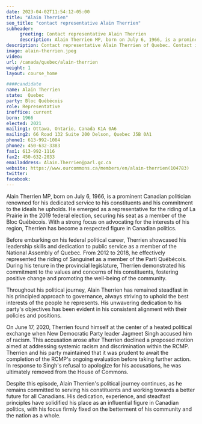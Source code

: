 ```yaml
---
date: 2023-04-02T11:54:12-05:00
title: "Alain Therrien"
seo_title: "contact representative Alain Therrien"
subheader:
     greeting: Contact representative Alain Therrien
     description: Alain Therrien MP, born on July 6, 1966, is a prominent Canadian politician renowned for his dedicated service to his constituents and his commitment to the ideals he upholds.
description: Contact representative Alain Therrien of Quebec. Contact information for Alain Therrien includes email address, phone number, and mailing address.
image: alain-therrien.jpeg
video:
url: /canada/quebec/alain-therrien
weight: 1
layout: course_home

####candidate
name: Alain Therrien
state:	Quebec
party: Bloc Québécois
role: Representative
inoffice: current
born: 1966
elected: 2021
mailing1: Ottawa, Ontario, Canada K1A 0A6
mailing2: 66 Road 132 Suite 200 Delson, Quebec J5B 0A1
phone1: 613-992-1084
phone2: 450-632-3383
fax1: 613-992-1116
fax2: 450-632-2033
emailaddress: Alain.Therrien@parl.gc.ca
website: https://www.ourcommons.ca/members/en/alain-therrien(104783)
twitter:
facebook:
---
```


Alain Therrien MP, born on July 6, 1966, is a prominent Canadian politician renowned for his dedicated service to his constituents and his commitment to the ideals he upholds. He emerged as a representative for the riding of La Prairie in the 2019 federal election, securing his seat as a member of the Bloc Québécois. With a strong focus on advocating for the interests of his region, Therrien has become a respected figure in Canadian politics.

Before embarking on his federal political career, Therrien showcased his leadership skills and dedication to public service as a member of the National Assembly of Quebec. From 2012 to 2018, he effectively represented the riding of Sanguinet as a member of the Parti Québécois. During his tenure in the provincial legislature, Therrien demonstrated his commitment to the values and concerns of his constituents, fostering positive change and promoting the well-being of the community.

Throughout his political journey, Alain Therrien has remained steadfast in his principled approach to governance, always striving to uphold the best interests of the people he represents. His unwavering dedication to his party's objectives has been evident in his consistent alignment with their policies and positions.

On June 17, 2020, Therrien found himself at the center of a heated political exchange when New Democratic Party leader Jagmeet Singh accused him of racism. This accusation arose after Therrien declined a proposed motion aimed at addressing systemic racism and discrimination within the RCMP. Therrien and his party maintained that it was prudent to await the completion of the RCMP's ongoing evaluation before taking further action. In response to Singh's refusal to apologize for his accusations, he was ultimately removed from the House of Commons.

Despite this episode, Alain Therrien's political journey continues, as he remains committed to serving his constituents and working towards a better future for all Canadians. His dedication, experience, and steadfast principles have solidified his place as an influential figure in Canadian politics, with his focus firmly fixed on the betterment of his community and the nation as a whole.
